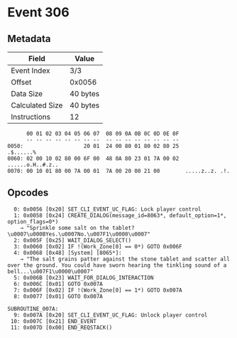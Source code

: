 # Event 306

## Metadata

| Field           | Value    |
|-----------------|----------|
| Event Index     | 3/3      |
| Offset          | 0x0056   |
| Data Size       | 40 bytes |
| Calculated Size | 40 bytes |
| Instructions    | 12       |

```
      00 01 02 03 04 05 06 07  08 09 0A 0B 0C 0D 0E 0F
      -- -- -- -- -- -- -- --  -- -- -- -- -- -- -- --
0050:                   20 01  24 00 80 01 80 02 80 25         .$......%
0060: 02 00 10 02 80 00 6F 00  48 0A 80 23 01 7A 00 02  ......o.H..#.z..
0070: 00 10 01 80 00 7A 00 01  7A 00 20 00 21 00        .....z..z. .!.  
```

## Opcodes

```
  0: 0x0056 [0x20] SET_CLI_EVENT_UC_FLAG: Lock player control
  1: 0x0058 [0x24] CREATE_DIALOG(message_id=8063*, default_option=1*, option_flags=0*)
    → "Sprinkle some salt on the tablet?\u0007\u000BYes.\u0007No.\u007F1\u0000\u0007"
  2: 0x005F [0x25] WAIT_DIALOG_SELECT()
  3: 0x0060 [0x02] IF !(Work_Zone[0] == 0*) GOTO 0x006F
  4: 0x0068 [0x48] [System] [8065*]:
    → "The salt grains patter against the stone tablet and scatter all over the ground. You could have sworn hearing the tinkling sound of a bell...\u007F1\u0000\u0007"
  5: 0x006B [0x23] WAIT_FOR_DIALOG_INTERACTION
  6: 0x006C [0x01] GOTO 0x007A
  7: 0x006F [0x02] IF !(Work_Zone[0] == 1*) GOTO 0x007A
  8: 0x0077 [0x01] GOTO 0x007A

SUBROUTINE_007A:
  9: 0x007A [0x20] SET_CLI_EVENT_UC_FLAG: Unlock player control
 10: 0x007C [0x21] END_EVENT
 11: 0x007D [0x00] END_REQSTACK()
```
